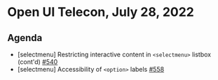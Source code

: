 # Open UI Telecon, July 28, 2022

## Agenda

- [selectmenu] Restricting interactive content in `<selectmenu>` listbox (cont'd) [#540](https://github.com/openui/open-ui/issues/540)
- [selectmenu] Accessibility of `<option>` labels [#558](https://github.com/openui/open-ui/issues/558)
